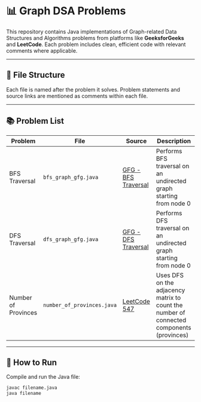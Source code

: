 # 📊 Graph DSA Problems

This repository contains Java implementations of Graph-related Data Structures and Algorithms problems from platforms like **GeeksforGeeks** and **LeetCode**. Each problem includes clean, efficient code with relevant comments where applicable.

---

## 📁 File Structure

Each file is named after the problem it solves. Problem statements and source links are mentioned as comments within each file.

---

## 📚 Problem List

| Problem | File | Source | Description |
|--------|------|--------|-------------|
| BFS Traversal | `bfs_graph_gfg.java` | [GFG - BFS Traversal](https://www.geeksforgeeks.org/breadth-first-traversal-for-a-graph/) | Performs BFS traversal on an undirected graph starting from node 0 |
| DFS Traversal | `dfs_graph_gfg.java` | [GFG - DFS Traversal](https://www.geeksforgeeks.org/depth-first-traversal-for-a-graph/) | Performs DFS traversal on an undirected graph starting from node 0 |
| Number of Provinces | `number_of_provinces.java` | [LeetCode 547](https://leetcode.com/problems/number-of-provinces/) | Uses DFS on the adjacency matrix to count the number of connected components (provinces) |



---

## 🚀 How to Run

Compile and run the Java file:

```bash
javac filename.java
java filename
